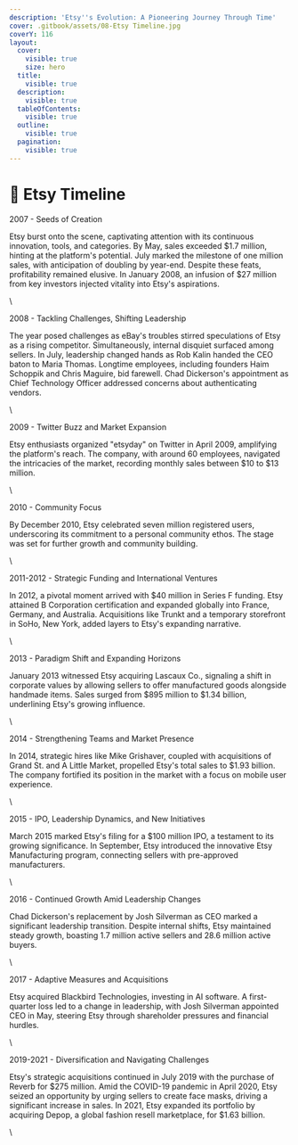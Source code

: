 ```yaml
---
description: 'Etsy''s Evolution: A Pioneering Journey Through Time'
cover: .gitbook/assets/08-Etsy Timeline.jpg
coverY: 116
layout:
  cover:
    visible: true
    size: hero
  title:
    visible: true
  description:
    visible: true
  tableOfContents:
    visible: true
  outline:
    visible: true
  pagination:
    visible: true
---
```


# 📙 Etsy Timeline

2007 - Seeds of Creation

Etsy burst onto the scene, captivating attention with its continuous innovation, tools, and categories. By May, sales exceeded $1.7 million, hinting at the platform's potential. July marked the milestone of one million sales, with anticipation of doubling by year-end. Despite these feats, profitability remained elusive. In January 2008, an infusion of $27 million from key investors injected vitality into Etsy's aspirations.

\


2008 - Tackling Challenges, Shifting Leadership

The year posed challenges as eBay's troubles stirred speculations of Etsy as a rising competitor. Simultaneously, internal disquiet surfaced among sellers. In July, leadership changed hands as Rob Kalin handed the CEO baton to Maria Thomas. Longtime employees, including founders Haim Schoppik and Chris Maguire, bid farewell. Chad Dickerson's appointment as Chief Technology Officer addressed concerns about authenticating vendors.

\


2009 - Twitter Buzz and Market Expansion

Etsy enthusiasts organized "etsyday" on Twitter in April 2009, amplifying the platform's reach. The company, with around 60 employees, navigated the intricacies of the market, recording monthly sales between $10 to $13 million.

\


2010 - Community Focus

By December 2010, Etsy celebrated seven million registered users, underscoring its commitment to a personal community ethos. The stage was set for further growth and community building.

\


2011-2012 - Strategic Funding and International Ventures

In 2012, a pivotal moment arrived with $40 million in Series F funding. Etsy attained B Corporation certification and expanded globally into France, Germany, and Australia. Acquisitions like Trunkt and a temporary storefront in SoHo, New York, added layers to Etsy's expanding narrative.

\


2013 - Paradigm Shift and Expanding Horizons

January 2013 witnessed Etsy acquiring Lascaux Co., signaling a shift in corporate values by allowing sellers to offer manufactured goods alongside handmade items. Sales surged from $895 million to $1.34 billion, underlining Etsy's growing influence.

\


2014 - Strengthening Teams and Market Presence

In 2014, strategic hires like Mike Grishaver, coupled with acquisitions of Grand St. and A Little Market, propelled Etsy's total sales to $1.93 billion. The company fortified its position in the market with a focus on mobile user experience.

\


2015 - IPO, Leadership Dynamics, and New Initiatives

March 2015 marked Etsy's filing for a $100 million IPO, a testament to its growing significance. In September, Etsy introduced the innovative Etsy Manufacturing program, connecting sellers with pre-approved manufacturers.

\


2016 - Continued Growth Amid Leadership Changes

Chad Dickerson's replacement by Josh Silverman as CEO marked a significant leadership transition. Despite internal shifts, Etsy maintained steady growth, boasting 1.7 million active sellers and 28.6 million active buyers.

\


2017 - Adaptive Measures and Acquisitions

Etsy acquired Blackbird Technologies, investing in AI software. A first-quarter loss led to a change in leadership, with Josh Silverman appointed CEO in May, steering Etsy through shareholder pressures and financial hurdles.

\


2019-2021 - Diversification and Navigating Challenges

Etsy's strategic acquisitions continued in July 2019 with the purchase of Reverb for $275 million. Amid the COVID-19 pandemic in April 2020, Etsy seized an opportunity by urging sellers to create face masks, driving a significant increase in sales. In 2021, Etsy expanded its portfolio by acquiring Depop, a global fashion resell marketplace, for $1.63 billion.

\

